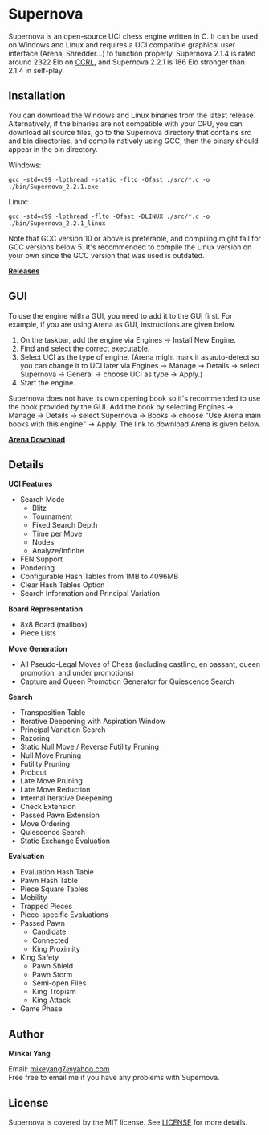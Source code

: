 # Supernova

Supernova is an open-source UCI chess engine written in C. It can be used on Windows and Linux and requires a UCI compatible graphical user interface (Arena, Shredder...) to function properly. Supernova 2.1.4 is rated around 2322 Elo on [CCRL](http://ccrl.chessdom.com/ccrl/404/), and Supernova 2.2.1 is 186 Elo stronger than 2.1.4 in self-play.

Installation
------------
You can download the Windows and Linux binaries from the latest release. Alternatively, if the binaries are not compatible with your CPU, you can download all source files, go to the Supernova directory that contains src and bin directories, and compile natively using GCC, then the binary should appear in the bin directory. 

Windows:
```
gcc -std=c99 -lpthread -static -flto -Ofast ./src/*.c -o ./bin/Supernova_2.2.1.exe
```

Linux:
```
gcc -std=c99 -lpthread -flto -Ofast -DLINUX ./src/*.c -o ./bin/Supernova_2.2.1_linux
```

Note that GCC version 10 or above is preferable, and compiling might fail for GCC versions below 5. It's recommended to compile the Linux version on your own since the GCC version that was used is outdated.

[**Releases**](https://github.com/MichaeltheCoder7/Supernova/releases)  

GUI
---
To use the engine with a GUI, you need to add it to the GUI first. 
For example, if you are using Arena as GUI, instructions are given below.

1. On the taskbar, add the engine via Engines -> Install New Engine. 
2. Find and select the correct executable.
3. Select UCI as the type of engine. 
(Arena might mark it as auto-detect so you can change it to UCI later via Engines -> Manage -> Details -> select Supernova -> General -> choose UCI as type -> Apply.)
4. Start the engine.

Supernova does not have its own opening book so it's recommended to use the book provided by the GUI. Add the book by selecting Engines -> Manage -> Details -> select Supernova -> Books -> choose "Use Arena main books with this engine" -> Apply. The link to download Arena is given below.

[**Arena Download**](http://www.playwitharena.de)

Details
-------
**UCI Features** 
* Search Mode
  * Blitz
  * Tournament
  * Fixed Search Depth
  * Time per Move
  * Nodes
  * Analyze/Infinite
* FEN Support
* Pondering  
* Configurable Hash Tables from 1MB to 4096MB  
* Clear Hash Tables Option
* Search Information and Principal Variation

**Board Representation**
* 8x8 Board (mailbox)
* Piece Lists

**Move Generation**  
* All Pseudo-Legal Moves of Chess (including castling, en passant, queen promotion, and under promotions)
* Capture and Queen Promotion Generator for Quiescence Search

**Search** 
* Transposition Table
* Iterative Deepening with Aspiration Window
* Principal Variation Search
* Razoring
* Static Null Move / Reverse Futility Pruning
* Null Move Pruning
* Futility Pruning
* Probcut
* Late Move Pruning
* Late Move Reduction
* Internal Iterative Deepening
* Check Extension
* Passed Pawn Extension
* Move Ordering
* Quiescence Search
* Static Exchange Evaluation

**Evaluation** 
* Evaluation Hash Table
* Pawn Hash Table
* Piece Square Tables
* Mobility
* Trapped Pieces
* Piece-specific Evaluations
* Passed Pawn
  * Candidate
  * Connected
  * King Proximity
* King Safety
  * Pawn Shield
  * Pawn Storm
  * Semi-open Files
  * King Tropism
  * King Attack
* Game Phase

Author
------
**Minkai Yang**  

Email: mikeyang7@yahoo.com  
Free free to email me if you have any problems with Supernova.

License
-------
Supernova is covered by the MIT license. See [LICENSE](https://github.com/MichaeltheCoder7/Supernova/blob/master/LICENSE) for more details.
